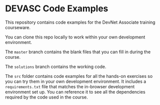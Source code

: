 # DEVASC Code Examples

This repository contains code examples for the DevNet Associate training courseware.

You can clone this repo locally to work within your own development environment.

The `master` branch contains the blank files that you can fill in during the course.

The `solutions` branch contains the working code.

The `src` folder contains code examples for all the hands-on exercises so you can try them in your own development environment. It includes a `requirements.txt` file that matches the in-browser development environment set up. You can reference it to see all the dependencies required by the code used in the course.
